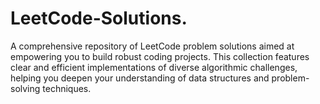 # LeetCode-Solutions.
A comprehensive repository of LeetCode problem solutions aimed at empowering you to build robust coding projects. This collection features clear and efficient implementations of diverse algorithmic challenges, helping you deepen your understanding of data structures and problem-solving techniques.
